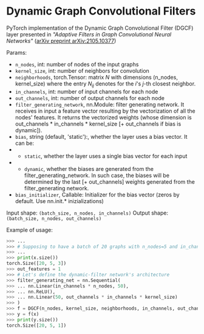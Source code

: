 # Dynamic Graph Convolutional Filters

PyTorch implementation of the Dynamic Graph Convolutional Filter (DGCF) layer presented in <i>"Adaptive Filters in Graph Convolutional Neural Networks"</i> (<a href="https://arxiv.org/pdf/2105.10377.pdf">arXiv preprint arXiv:2105.10377</a>)

Params:
- `n_nodes`, int: number of nodes of the input graphs
- `kernel_size`, int: number of neighbors for convolution
- `neighborhoods`, torch.Tensor: matrix $N$ with dimensions (n_nodes, kernel_size) where the entry $N_{ij}$
        denotes for the $i$'s $j$-th closest neighbor.
- `in_channels`, int: number of input channels for each node
- `out_channels`, int: number of output channels for each node
- `filter_generating_network`, nn.Module: filter generating network. It receives in input a feature vector resulting by
        the vectorization of all the nodes' features. It returns the vectorized weights 
        (whose dimension is out_channels * in_channels * kernel_size [+ out_channels if bias is dynamic]).
- `bias`, string (default, 'static'):, whether the layer uses a bias vector. It can be:
- - `static`, whether the layer uses a single bias vector for each input
- - `dynamic`, whether the biases are generated from the filter_generating_network. In such case, the biases will be determined by the last [+ out_channels] weights generated from the filter_generating network.
- `bias_initializer`, Callable: Initializer for the bias vector (zeros by default. Use nn.init.* inizializations)

Input shape: `(batch_size, n_nodes, in_channels)`
Output shape: `(batch_size, n_nodes, out_channels)`

Example of usage:
``` python
>>> ...
>>> # Supposing to have a batch of 20 graphs with n_nodes=5 and in_channels=3 per node
>>> ...
>>> print(x.size())
torch.Size([20, 5, 3])
>>> out_features = 1
>>> # Let's define the dynamic-filter network's architecture
>>> filter_generating_net = nn.Sequential(
>>> ... nn.Linear(in_channels * n_nodes, 50),
>>> ... nn.ReLU(),
>>> ... nn.Linear(50, out_channels * in_channels * kernel_size)
>>> )
>>> f = DGCF(n_nodes, kernel_size, neighborhoods, in_channels, out_channels, filter_generating_net)
>>> y = f(x)
>>> print(y.size())
torch.Size([20, 5, 1])
```
